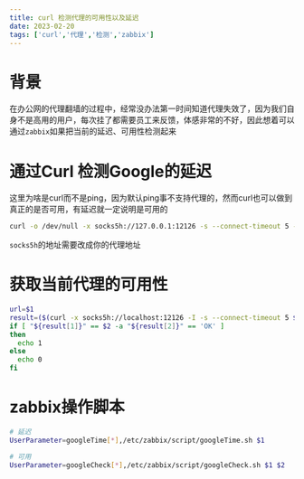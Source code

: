 ```yaml
---
title: curl 检测代理的可用性以及延迟  
date: 2023-02-20  
tags: ['curl','代理','检测','zabbix']  
---
```


# 背景
在办公网的代理翻墙的过程中，经常没办法第一时间知道代理失效了，因为我们自身不是高用的用户，每次挂了都需要员工来反馈，体感非常的不好，因此想着可以通过`zabbix`如果把当前的延迟、可用性检测起来

# 通过Curl 检测Google的延迟
这里为啥是curl而不是ping，因为默认ping事不支持代理的，然而curl也可以做到真正的是否可用，有延迟就一定说明是可用的
```bash
curl -o /dev/null -x socks5h://127.0.0.1:12126 -s --connect-timeout 5 -w %{time_starttransfer}"\n" $1
```
`socks5h`的地址需要改成你的代理地址

# 获取当前代理的可用性
```bash
url=$1
result=($(curl -x socks5h://localhost:12126 -I -s --connect-timeout 5 ${url} | head -1 | tr "\r" "\n"))
if [ "${result[1]}" == $2 -a "${result[2]}" == 'OK' ]
then
  echo 1
else
  echo 0
fi
```

# zabbix操作脚本
```bash
# 延迟
UserParameter=googleTime[*],/etc/zabbix/script/googleTime.sh $1

# 可用
UserParameter=googleCheck[*],/etc/zabbix/script/googleCheck.sh $1 $2
```